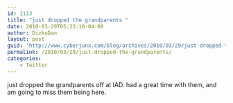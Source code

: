 ```yaml
---
id: 1113
title: "just dropped the grandparents "
date: 2010-03-29T05:23:10-04:00
author: DizkoDan
layout: post
guid: 'http://www.cyberjunx.com/blog/archives/2010/03/29/just-dropped-the-grandparents/'
permalink: /2010/03/29/just-dropped-the-grandparents/
categories:
    - Twitter
---
```


just dropped the grandparents off at IAD. had a great time with them, and am going to miss them being here.
